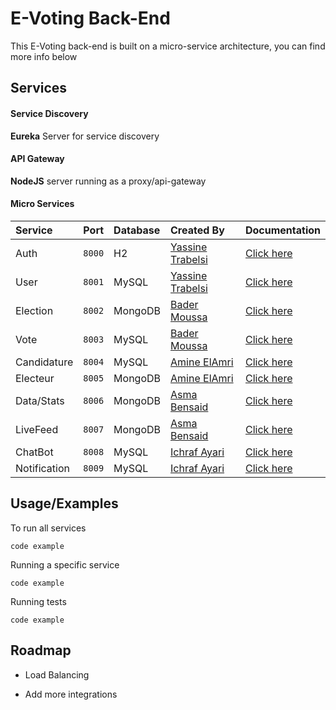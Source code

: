 
# E-Voting Back-End

This E-Voting back-end is built on a micro-service architecture, you can find more info below




## Services

#### Service Discovery
**Eureka** Server for service discovery

#### API Gateway
**NodeJS** server running as a proxy/api-gateway

#### Micro Services
| Service | Port     | Database                |Created By                       |Documentation|
| :---------- | :----- | :------  | :------------------------------------------- |:--------------------------------------------------------------- |
| Auth        | `8000` |  H2      |[Yassine Trabelsi](https://github.com/Yass525)|[Click here](https://github.com/amineamri3/evoting-microservices)|
| User        | `8001` |  MySQL   |[Yassine Trabelsi](https://github.com/Yass525)|[Click here](https://github.com/amineamri3/evoting-microservices)|
| Election    | `8002` |  MongoDB |[Bader Moussa](https://github.com/moussabader)|[Click here](https://github.com/amineamri3/evoting-microservices)|
| Vote        | `8003` |  MySQL   |[Bader Moussa](https://github.com/moussabader)|[Click here](https://github.com/amineamri3/evoting-microservices)|
| Candidature | `8004` |  MySQL   |[Amine ElAmri](https://github.com/amineamri3) |[Click here](https://github.com/amineamri3/evoting-microservices)|
| Electeur    | `8005` |  MongoDB |[Amine ElAmri](https://github.com/amineamri3) |[Click here](https://github.com/amineamri3/evoting-microservices)|
| Data/Stats  | `8006` |  MongoDB |[Asma Bensaid](https://github.com/Asma87-esp) |[Click here](https://github.com/amineamri3/evoting-microservices)|
| LiveFeed    | `8007` |  MongoDB |[Asma Bensaid](https://github.com/Asma87-esp) |[Click here](https://github.com/amineamri3/evoting-microservices)|
| ChatBot     | `8008` |  MySQL   |[Ichraf Ayari](https://github.com/ichraf91)   |[Click here](https://github.com/amineamri3/evoting-microservices)|
| Notification| `8009` |  MySQL   |[Ichraf Ayari](https://github.com/ichraf91)   |[Click here](https://github.com/amineamri3/evoting-microservices)|



## Usage/Examples
To run all services
```npm
code example
```

Running a specific service
```npm
code example
```

Running tests
```npm
code example
```



## Roadmap

- Load Balancing

- Add more integrations

